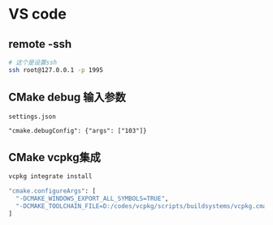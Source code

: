 # VS code

## remote -ssh
```zsh
# 这个是设置ssh
ssh root@127.0.0.1 -p 1995
```

## CMake debug 输入参数
``settings.json``
```
"cmake.debugConfig": {"args": ["103"]}
```

## CMake vcpkg集成
```bash
vcpkg integrate install
```

```bash
"cmake.configureArgs": [
  "-DCMAKE_WINDOWS_EXPORT_ALL_SYMBOLS=TRUE",
  "-DCMAKE_TOOLCHAIN_FILE=D:/codes/vcpkg/scripts/buildsystems/vcpkg.cmake"
]
```